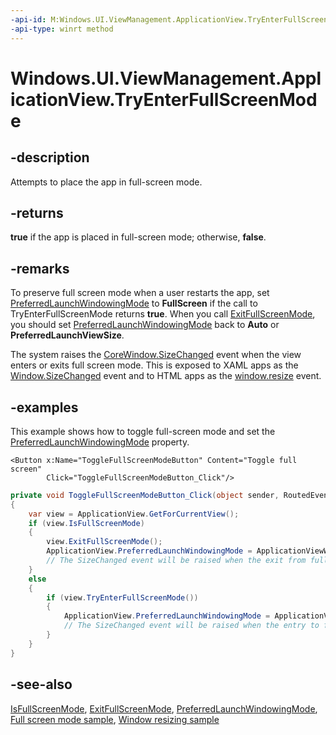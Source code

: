 ```yaml
---
-api-id: M:Windows.UI.ViewManagement.ApplicationView.TryEnterFullScreenMode
-api-type: winrt method
---
```


<!-- Method syntax
public bool TryEnterFullScreenMode()
-->

# Windows.UI.ViewManagement.ApplicationView.TryEnterFullScreenMode

## -description
Attempts to place the app in full-screen mode.

## -returns
**true** if the app is placed in full-screen mode; otherwise, **false**.

## -remarks
To preserve full screen mode when a user restarts the app, set [PreferredLaunchWindowingMode](applicationview_preferredlaunchwindowingmode.md) to **FullScreen** if the call to TryEnterFullScreenMode returns **true**. When you call [ExitFullScreenMode](applicationview_exitfullscreenmode_1516691675.md), you should set [PreferredLaunchWindowingMode](applicationview_preferredlaunchwindowingmode.md) back to **Auto** or **PreferredLaunchViewSize**.

The system raises the [CoreWindow.SizeChanged](../windows.ui.core/corewindow_sizechanged.md) event when the view enters or exits full screen mode. This is exposed to XAML apps as the [Window.SizeChanged](../windows.ui.xaml/window_sizechanged.md) event and to HTML apps as the [window.resize](https://docs.microsoft.com/previous-versions/windows/internet-explorer/ie-developer/platform-apis/aa741886(v=vs.85)) event.

## -examples
This example shows how to toggle full-screen mode and set the [PreferredLaunchWindowingMode](applicationview_preferredlaunchwindowingmode.md) property.

```xaml
<Button x:Name="ToggleFullScreenModeButton" Content="Toggle full screen" 
        Click="ToggleFullScreenModeButton_Click"/>
```

```csharp
private void ToggleFullScreenModeButton_Click(object sender, RoutedEventArgs e)
{
    var view = ApplicationView.GetForCurrentView();
    if (view.IsFullScreenMode)
    {
        view.ExitFullScreenMode();
        ApplicationView.PreferredLaunchWindowingMode = ApplicationViewWindowingMode.Auto;
        // The SizeChanged event will be raised when the exit from full-screen mode is complete.
    }
    else
    {
        if (view.TryEnterFullScreenMode())
        {
            ApplicationView.PreferredLaunchWindowingMode = ApplicationViewWindowingMode.FullScreen;
            // The SizeChanged event will be raised when the entry to full-screen mode is complete.
        }
    }
}
```



## -see-also
[IsFullScreenMode](applicationview_isfullscreenmode.md), [ExitFullScreenMode](applicationview_exitfullscreenmode_1516691675.md), [PreferredLaunchWindowingMode](applicationview_preferredlaunchwindowingmode.md), [Full screen mode sample](https://github.com/Microsoft/Windows-universal-samples/tree/master/Samples/FullScreenMode), [Window resizing sample](https://go.microsoft.com/fwlink/p/?LinkId=620026)
